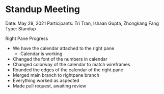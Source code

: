 # Standup Meeting

Date: May 29, 2021
Participants: Tri Tran, Ishaan Gupta, Zhongkang Fang
Type: Standup

Right Pane Progress

- We have the calendar attached to the right pane
    - Calendar is working
- Changed the font of the numbers in calendar
- Changed colorway of the calendar to match wireframes
- Rounded the edges of the calendar of the right pane
- Merged main branch to rightpane branch
- Everything worked as aspected
- Made pull request, awaiting review